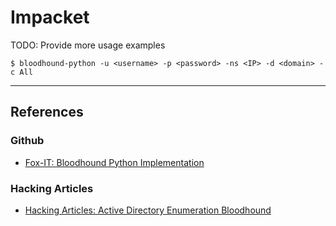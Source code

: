 # Impacket

TODO: Provide more usage examples

```
$ bloodhound-python -u <username> -p <password> -ns <IP> -d <domain> -c All
```

---
## References

### Github

- [Fox-IT: Bloodhound Python Implementation](https://github.com/fox-it/BloodHound.py)

### Hacking Articles

- [Hacking Articles: Active Directory Enumeration Bloodhound](https://www.hackingarticles.in/active-directory-enumeration-bloodhound/)